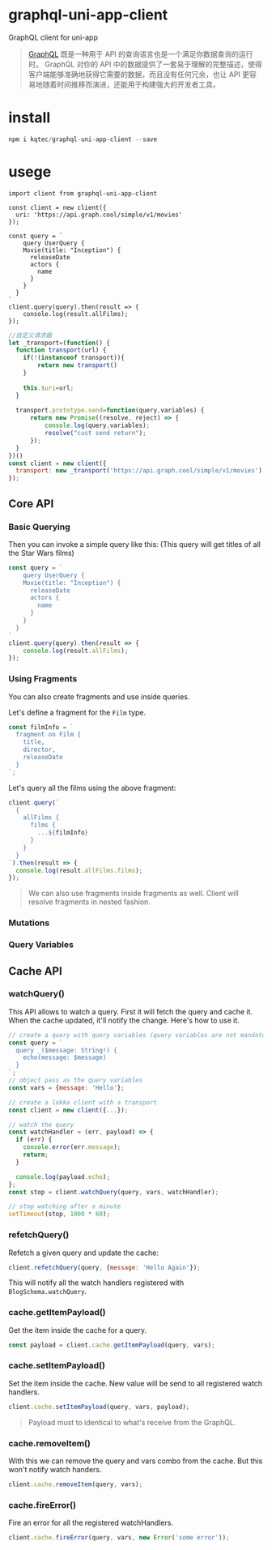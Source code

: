 # graphql-uni-app-client
GraphQL client for uni-app

> [GraphQL](http://graphql.cn/learn/) 既是一种用于 API 的查询语言也是一个满足你数据查询的运行时。 GraphQL 对你的 API 中的数据提供了一套易于理解的完整描述，使得客户端能够准确地获得它需要的数据，而且没有任何冗余，也让 API 更容易地随着时间推移而演进，还能用于构建强大的开发者工具。

# install
```js
npm i kqtec/graphql-uni-app-client --save
```

# usege
```
import client from graphql-uni-app-client

const client = new client({
  uri: 'https://api.graph.cool/simple/v1/movies'
});

const query = `
    query UserQuery {
    Movie(title: "Inception") {
      releaseDate
      actors {
        name
      }
    }
  }
`
client.query(query).then(result => {
    console.log(result.allFilms);
});
```

```js
//自定义请求器
let _transport=(function() {
  function transport(url) {
    if(!(instanceof transport)){
        return new transport()
    }
    
    this.$uri=url;
  }
  
  transport.prototype.send=function(query,variables) {
      return new Promise((resolve, reject) => {
          console.log(query,variables);
          resolve("cust send return");
      });
  }
})()
const client = new client({
  transport: new _transport('https://api.graph.cool/simple/v1/movies')
});
```

## Core API
### Basic Querying
Then you can invoke a simple query like this:
(This query will get titles of all the Star Wars films)

```js
const query = `
    query UserQuery {
    Movie(title: "Inception") {
      releaseDate
      actors {
        name
      }
    }
  }
`
client.query(query).then(result => {
    console.log(result.allFilms);
});
```

### Using Fragments
You can also create fragments and use inside queries.

Let's define a fragment for the `Film` type.

```js
const filmInfo = `
  fragment on Film {
    title,
    director,
    releaseDate
  }
`;
```

Let's query all the films using the above fragment:

```js
client.query(`
  {
    allFilms {
      films {
        ...${filmInfo}
      }
    }
  }
`).then(result => {
  console.log(result.allFilms.films);
});
```

> We can also use fragments inside fragments as well. Client will resolve fragments in nested fashion.

### Mutations
### Query Variables

## Cache API
### watchQuery()

This API allows to watch a query. First it will fetch the query and cache it. When the cache updated, it'll notify the change. Here's how to use it.

```js
// create a query with query variables (query variables are not mandatory)
const query = `
  query _($message: String!) {
    echo(message: $message)
  }
`;
// object pass as the query variables
const vars = {message: 'Hello'};

// create a lokka client with a transport
const client = new client({...});

// watch the query
const watchHandler = (err, payload) => {
  if (err) {
    console.error(err.message);
    return;
  }

  console.log(payload.echo);
};
const stop = client.watchQuery(query, vars, watchHandler);

// stop watching after a minute
setTimeout(stop, 1000 * 60);
```
### refetchQuery()

Refetch a given query and update the cache:

```js
client.refetchQuery(query, {message: 'Hello Again'});
```

This will notify all the watch handlers registered with `BlogSchema.watchQuery`.

### cache.getItemPayload()

Get the item inside the cache for a query.

```js
const payload = client.cache.getItemPayload(query, vars);
```

### cache.setItemPayload()

Set the item inside the cache. New value will be send to all registered watch handlers.

```js
client.cache.setItemPayload(query, vars, payload);
```

> Payload must to identical to what's receive from the GraphQL.

### cache.removeItem()

With this we can remove the query and vars combo from the cache. But this won't notify watch handers.

```js
client.cache.removeItem(query, vars);
```

### cache.fireError()

Fire an error for all the registered watchHandlers.

```js
client.cache.fireError(query, vars, new Error('some error'));
```


